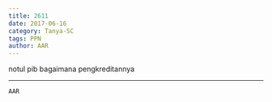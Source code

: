 ```yaml
---
title: 2611
date: 2017-06-16
category: Tanya-SC
tags: PPN
author: AAR
---
```


notul pib bagaimana pengkreditannya

---



`AAR`
